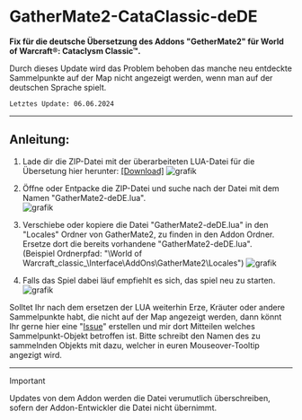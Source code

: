 # GatherMate2-CataClassic-deDE
__Fix für die deutsche Übersetzung des Addons "GetherMate2" für World of Warcraft®: Cataclysm Classic™.__  
  
Durch dieses Update wird das Problem behoben das manche neu entdeckte Sammelpunkte auf der Map nicht angezeigt werden, wenn man auf der deutschen Sprache spielt.
```
Letztes Update: 06.06.2024
```
***
## Anleitung:
1. Lade dir die ZIP-Datei mit der überarbeiteten LUA-Datei für die Übersetung hier herunter: [[Download]](https://github.com/csBlackWolf/GatherMate2-CataClassic-deDE/archive/refs/heads/main.zip)
![grafik](https://github.com/csBlackWolf/GatherMate2-CataClassic-deDE/assets/30509936/7d16f82e-48ff-4a48-a210-ed5ec8c0132d)  
  
2. Öffne oder Entpacke die ZIP-Datei und suche nach der Datei mit dem Namen "GatherMate2-deDE.lua".  
![grafik](https://github.com/csBlackWolf/GatherMate2-CataClassic-deDE/assets/30509936/8ca09075-05ad-46c2-85d0-548440cedc64)  
  
3. Verschiebe oder kopiere die Datei "GatherMate2-deDE.lua" in den "Locales" Ordner von GatherMate2, zu finden in den Addon Ordner. Ersetze dort die bereits vorhandene "GatherMate2-deDE.lua".  
  (Beispiel Ordnerpfad: "\World of Warcraft\_classic_\Interface\AddOns\GatherMate2\Locales")
![grafik](https://github.com/csBlackWolf/GatherMate2-CataClassic-deDE/assets/30509936/92b60aac-a3c8-436d-8c5d-287a720b2917)  
  
5. Falls das Spiel dabei läuf empfiehlt es sich, das spiel neu zu starten.
![grafik](https://github.com/csBlackWolf/GatherMate2-CataClassic-deDE/assets/30509936/a554bb97-4834-4f26-ae82-f41fe364e81b)  
  
Solltet Ihr nach dem ersetzen der LUA weiterhin Erze, Kräuter oder andere Sammelpunkte habt, die nicht auf der Map angezeigt werden, dann könnt Ihr gerne hier eine "[Issue](https://github.com/csBlackWolf/GatherMate2-CataClassic-deDE/issues/new)" erstellen und mir dort Mitteilen welches Sammelpunkt-Objekt betroffen ist. Bitte schreibt den Namen des zu sammelnden Objekts mit dazu, welcher in euren Mouseover-Tooltip angezigt wird.
***  
  
> [!IMPORTANT]
> Updates von dem Addon werden die Datei verumutlich überschreiben, sofern der Addon-Entwickler die Datei nicht übernimmt.
